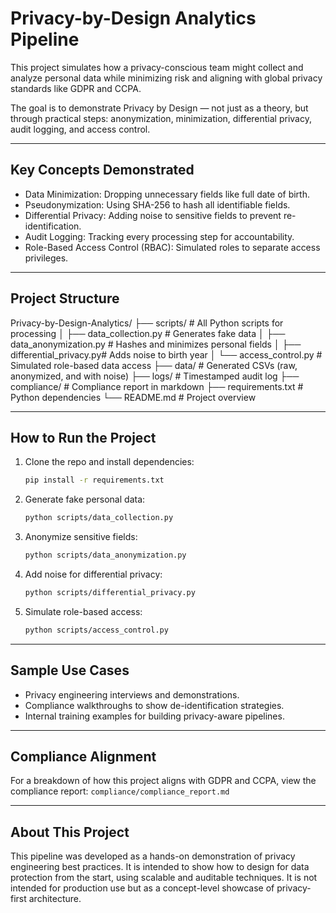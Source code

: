 # Privacy-by-Design Analytics Pipeline

This project simulates how a privacy-conscious team might collect and 
analyze personal data while minimizing risk and aligning with global 
privacy standards like GDPR and CCPA.

The goal is to demonstrate Privacy by Design — not just as a theory, but 
through practical steps: anonymization, minimization, differential 
privacy, audit logging, and access control.

---

## Key Concepts Demonstrated

- Data Minimization: Dropping unnecessary fields like full date of birth.
- Pseudonymization: Using SHA-256 to hash all identifiable fields.
- Differential Privacy: Adding noise to sensitive fields to prevent 
re-identification.
- Audit Logging: Tracking every processing step for accountability.
- Role-Based Access Control (RBAC): Simulated roles to separate access 
privileges.

---

## Project Structure

Privacy-by-Design-Analytics/ 
├── scripts/ # All Python scripts for processing │ 
├── data_collection.py # Generates fake data │ 
├── data_anonymization.py # Hashes and minimizes personal fields │ 
├── differential_privacy.py# Adds noise to birth year │
└── access_control.py # Simulated role-based data access 
├── data/ # Generated CSVs (raw, anonymized, and with noise) 
├── logs/ # Timestamped audit log 
├── compliance/ # Compliance report in markdown 
├── requirements.txt # Python dependencies 
└── README.md # Project overview

---

## How to Run the Project

1. Clone the repo and install dependencies:
    ```bash
    pip install -r requirements.txt
    ```

2. Generate fake personal data:
    ```bash
    python scripts/data_collection.py
    ```

3. Anonymize sensitive fields:
    ```bash
    python scripts/data_anonymization.py
    ```

4. Add noise for differential privacy:
    ```bash
    python scripts/differential_privacy.py
    ```

5. Simulate role-based access:
    ```bash
    python scripts/access_control.py
    ```

---

## Sample Use Cases

- Privacy engineering interviews and demonstrations.
- Compliance walkthroughs to show de-identification strategies.
- Internal training examples for building privacy-aware pipelines.

---

## Compliance Alignment

For a breakdown of how this project aligns with GDPR and CCPA, view the 
compliance report:
`compliance/compliance_report.md`

---

## About This Project

This pipeline was developed as a hands-on demonstration of privacy 
engineering best practices. It is intended to show how to design for data 
protection from the start, using scalable and auditable techniques. It is 
not intended for production use but as a concept-level showcase of 
privacy-first architecture.

